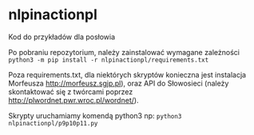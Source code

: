 # nlpinactionpl
Kod do przykładów dla posłowia

Po pobraniu repozytorium, należy zainstalować wymagane zależności
`python3 -m pip install -r nlpinactionpl/requirements.txt`

Poza requirements.txt, dla niektórych skryptów konieczna jest instalacja Morfeusza http://morfeusz.sgjp.pl), oraz API do Słowosieci (należy skontaktować się z twórcami poprzez http://plwordnet.pwr.wroc.pl/wordnet/).

Skrypty uruchamiamy komendą python3 np:
`python3 nlpinactionpl/p9p10p11.py`
